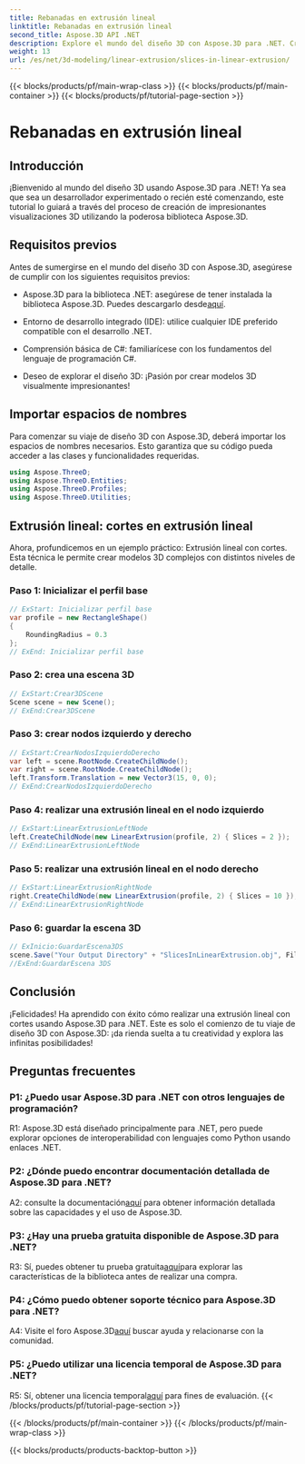 ```yaml
---
title: Rebanadas en extrusión lineal
linktitle: Rebanadas en extrusión lineal
second_title: Aspose.3D API .NET
description: Explore el mundo del diseño 3D con Aspose.3D para .NET. Cree modelos impresionantes utilizando nuestro tutorial de extrusión lineal.
weight: 13
url: /es/net/3d-modeling/linear-extrusion/slices-in-linear-extrusion/
---
```


{{< blocks/products/pf/main-wrap-class >}}
{{< blocks/products/pf/main-container >}}
{{< blocks/products/pf/tutorial-page-section >}}

# Rebanadas en extrusión lineal

## Introducción

¡Bienvenido al mundo del diseño 3D usando Aspose.3D para .NET! Ya sea que sea un desarrollador experimentado o recién esté comenzando, este tutorial lo guiará a través del proceso de creación de impresionantes visualizaciones 3D utilizando la poderosa biblioteca Aspose.3D.

## Requisitos previos

Antes de sumergirse en el mundo del diseño 3D con Aspose.3D, asegúrese de cumplir con los siguientes requisitos previos:

-  Aspose.3D para la biblioteca .NET: asegúrese de tener instalada la biblioteca Aspose.3D. Puedes descargarlo desde[aquí](https://releases.aspose.com/3d/net/).

- Entorno de desarrollo integrado (IDE): utilice cualquier IDE preferido compatible con el desarrollo .NET.

- Comprensión básica de C#: familiarícese con los fundamentos del lenguaje de programación C#.

- Deseo de explorar el diseño 3D: ¡Pasión por crear modelos 3D visualmente impresionantes!

## Importar espacios de nombres

Para comenzar su viaje de diseño 3D con Aspose.3D, deberá importar los espacios de nombres necesarios. Esto garantiza que su código pueda acceder a las clases y funcionalidades requeridas.

```csharp
using Aspose.ThreeD;
using Aspose.ThreeD.Entities;
using Aspose.ThreeD.Profiles;
using Aspose.ThreeD.Utilities;
```

## Extrusión lineal: cortes en extrusión lineal

Ahora, profundicemos en un ejemplo práctico: Extrusión lineal con cortes. Esta técnica le permite crear modelos 3D complejos con distintos niveles de detalle.

### Paso 1: Inicializar el perfil base

```csharp
// ExStart: Inicializar perfil base
var profile = new RectangleShape()
{
    RoundingRadius = 0.3
};
// ExEnd: Inicializar perfil base
```

### Paso 2: crea una escena 3D

```csharp
// ExStart:Crear3DScene
Scene scene = new Scene();
// ExEnd:Crear3DScene
```

### Paso 3: crear nodos izquierdo y derecho

```csharp
// ExStart:CrearNodosIzquierdoDerecho
var left = scene.RootNode.CreateChildNode();
var right = scene.RootNode.CreateChildNode();
left.Transform.Translation = new Vector3(15, 0, 0);
// ExEnd:CrearNodosIzquierdoDerecho
```

### Paso 4: realizar una extrusión lineal en el nodo izquierdo

```csharp
// ExStart:LinearExtrusionLeftNode
left.CreateChildNode(new LinearExtrusion(profile, 2) { Slices = 2 });
// ExEnd:LinearExtrusionLeftNode
```

### Paso 5: realizar una extrusión lineal en el nodo derecho

```csharp
// ExStart:LinearExtrusionRightNode
right.CreateChildNode(new LinearExtrusion(profile, 2) { Slices = 10 });
// ExEnd:LinearExtrusionRightNode
```

### Paso 6: guardar la escena 3D

```csharp
// ExInicio:GuardarEscena3DS
scene.Save("Your Output Directory" + "SlicesInLinearExtrusion.obj", FileFormat.WavefrontOBJ);
//ExEnd:GuardarEscena 3DS
```

## Conclusión

¡Felicidades! Ha aprendido con éxito cómo realizar una extrusión lineal con cortes usando Aspose.3D para .NET. Este es solo el comienzo de tu viaje de diseño 3D con Aspose.3D: ¡da rienda suelta a tu creatividad y explora las infinitas posibilidades!

## Preguntas frecuentes

### P1: ¿Puedo usar Aspose.3D para .NET con otros lenguajes de programación?

R1: Aspose.3D está diseñado principalmente para .NET, pero puede explorar opciones de interoperabilidad con lenguajes como Python usando enlaces .NET.

### P2: ¿Dónde puedo encontrar documentación detallada de Aspose.3D para .NET?

 A2: consulte la documentación[aquí](https://reference.aspose.com/3d/net/) para obtener información detallada sobre las capacidades y el uso de Aspose.3D.

### P3: ¿Hay una prueba gratuita disponible de Aspose.3D para .NET?

 R3: Sí, puedes obtener tu prueba gratuita[aquí](https://releases.aspose.com/)para explorar las características de la biblioteca antes de realizar una compra.

### P4: ¿Cómo puedo obtener soporte técnico para Aspose.3D para .NET?

 A4: Visite el foro Aspose.3D[aquí](https://forum.aspose.com/c/3d/18) buscar ayuda y relacionarse con la comunidad.

### P5: ¿Puedo utilizar una licencia temporal de Aspose.3D para .NET?

 R5: Sí, obtener una licencia temporal[aquí](https://purchase.aspose.com/temporary-license/) para fines de evaluación.
{{< /blocks/products/pf/tutorial-page-section >}}

{{< /blocks/products/pf/main-container >}}
{{< /blocks/products/pf/main-wrap-class >}}

{{< blocks/products/products-backtop-button >}}
